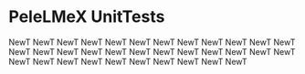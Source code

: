 # PeleLMeX UnitTests
NewT
NewT
NewT
NewT
NewT
NewT
NewT
NewT
NewT
NewT
NewT
NewT
NewT
NewT
NewT
NewT
NewT
NewT
NewT
NewT
NewT
NewT
NewT
NewT
NewT
NewT
NewT
NewT
NewT
NewT
NewT
NewT
NewT
NewT
